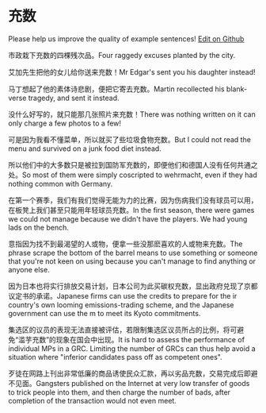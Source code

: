 # 充数

Please help us improve the quality of example sentences! [Edit on Github](https://github.com/jiyushe/jiyu-example-sentence-source/blob/main/chinese/chongshu.md)

<p><span class="chinese">市政栽下充数的四棵残次品。</span><span class="english">Four raggedy excuses planted by the city.</span></p>

<p><span class="chinese">艾加先生把他的女儿给你送来充数！</span><span class="english">Mr Edgar's sent you his daughter instead!</span></p>

<p><span class="chinese">马丁想起了他的素体诗悲剧，便把它寄去充数。</span><span class="english">Martin recollected his blank-verse tragedy, and sent it instead.</span></p>

<p><span class="chinese">没什么好写的，就只能那几张照片来充数！</span><span class="english">There was nothing written on it can only charge a few photos to a few!</span></p>

<p><span class="chinese">可是因为我看不懂菜单，所以就买了些垃圾食物充数。</span><span class="english">But I could not read the menu and survived on a junk food diet instead.</span></p>

<p><span class="chinese">所以他们中的大多数只是被拉到国防军充数的，即便他们和德国人没有任何共通之处。</span><span class="english">So most of them were simply coscripted to wehrmacht, even if they had nothing common with Germany.</span></p>

<p><span class="chinese">在第一个赛季，我们有我们觉得无能为力的比赛，因为伤病我们没有球员可以用，在板凳上我们甚至只能用年轻球员充数。</span><span class="english">In the first season, there were games we could not manage because we didn't have the players. We had young lads on the bench.</span></p>

<p><span class="chinese">意指因为找不到最渴望的人或物，便拿一些没那麽喜欢的人或物来充数。</span><span class="english">The phrase scrape the bottom of the barrel means to use something or someone that you're not keen on using because you can't manage to find anything or anyone else.</span></p>

<p><span class="chinese">因为日本也将实行排放交易计划，日本公司为此买碳权充数，显出政府兑现了京都议定书的承诺。</span><span class="english">Japanese firms can use the credits to prepare for the ir country's own looming emissions-trading scheme, and the Japanese government can use the m to meet its Kyoto commitments.</span></p>

<p><span class="chinese">集选区的议员的表现无法直接被评估，若限制集选区议员所占的比例，将可避免“滥芋充数”的现象在国会中出现。</span><span class="english">It is hard to assess the performance of individual MPs in a GRC. Limiting the number of GRCs can thus help avoid a situation where "inferior candidates pass off as competent ones".</span></p>

<p><span class="chinese">歹徒在网路上刊出非常低廉的商品诱使民众汇款，再以劣品充数，交易完成后即避不见面。</span><span class="english">Gangsters published on the Internet at very low transfer of goods to trick people into them, and then charge the number of bads, after completion of the transaction would not even meet.</span></p>


